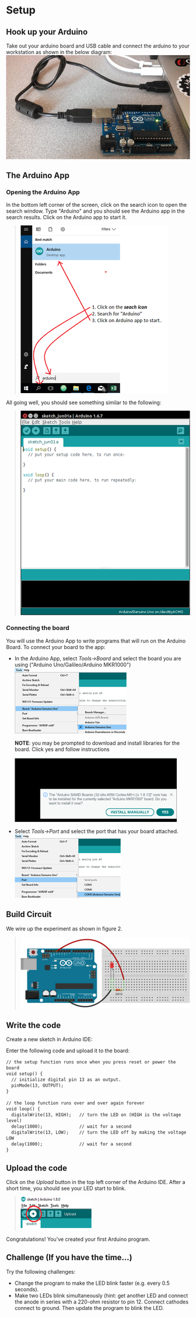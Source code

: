 # Setup

## Hook up your Arduino

Take out your arduino board and USB cable and connect the arduino to your workstation as shown in the below diagram: 
![](img/01.jpg)

## The Arduino App

### Opening the Arduino App

In the bottom left corner of the screen, click on the search icon to open the search window. Type "Arduino" and you should see the Arduino app in the search results. Click on the Arduino app to start it.
> ![Starting Arduino IDE](img/03.png)

All going well, you should see something similar to the following: 
>![Arduino IDE](img/01.png)



### Connecting the board
You will use the Arduino App to write programs that will run on the Arduino Board. To connect your board to the app:

- In the Arduino App, select *Tools->Board* and select the board you are using ("Arduino Uno/Galileo/Arduino MKR1000") 
  ![Board selection](img/04.png)

  **NOTE**: you may be prompted to download and install libraries for the board. Click yes and follow instructions

  <img src="./img/image-20230126121656104.png" alt="image-20230126121656104" style="zoom:50%;" />
  
  
  
- Select *Tools->Port* and select the port that has your board attached. 
![Port selection](img/05.png)

## Build Circuit

We wire up the experiment as shown in figure 2.
>![fig. 2](https://raw.githubusercontent.com/truhlikfredy/IoTlabs/master/1%20-%20blink/Images/blink.png)

## Write the code

Create a new sketch in Arduino IDE:

Enter the following code and upload it to the board:

```
// the setup function runs once when you press reset or power the board
void setup() {
  // initialize digital pin 13 as an output.
  pinMode(13, OUTPUT);
}

// the loop function runs over and over again forever
void loop() {
  digitalWrite(13, HIGH);   // turn the LED on (HIGH is the voltage level)
  delay(1000);              // wait for a second
  digitalWrite(13, LOW);    // turn the LED off by making the voltage LOW
  delay(1000);              // wait for a second
}
```

## Upload the code
Click on the *Upload* button in the top left corner of the Arduino IDE. After a short time, you should see your LED start to blink. 

>![Upload Button](img/06.png)

Congratulations! You've created your first Arduino program.

## Challenge (If you have the time...)

Try the following challenges:

- Change the program to make the LED blink faster (e.g. every 0.5 seconds).
- Make two LEDs blink simultaneously (hint: get another LED and connect the anode in series with a 220-ohm resistor to pin 12. Connect cathodes connect to ground. Then update the program to blink the LED.
